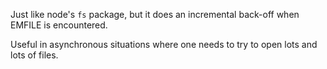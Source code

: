 Just like node's `fs` package, but it does an incremental back-off when
EMFILE is encountered.

Useful in asynchronous situations where one needs to try to open lots
and lots of files.
